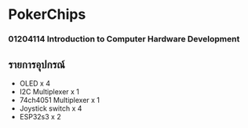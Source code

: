 # PokerChips

### 01204114 Introduction to Computer Hardware Development

## รายการอุปกรณ์
- OLED x 4
- I2C Multiplexer x 1
- 74ch4051 Multiplexer x 1
- Joystick switch x 4
- ESP32s3 x 2
